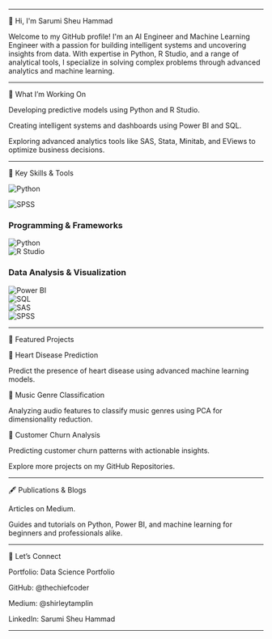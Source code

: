 
---

👋 Hi, I'm Sarumi Sheu Hammad

Welcome to my GitHub profile! I'm an AI Engineer and Machine Learning Engineer with a passion for building intelligent systems and uncovering insights from data. With expertise in Python, R Studio, and a range of analytical tools, I specialize in solving complex problems through advanced analytics and machine learning.


---

🔭 What I’m Working On

Developing predictive models using Python and R Studio.

Creating intelligent systems and dashboards using Power BI and SQL.

Exploring advanced analytics tools like SAS, Stata, Minitab, and EViews to optimize business decisions.



---

🌟 Key Skills & Tools


![Python](https://img.shields.io/badge/Python-3776AB?style=for-the-badge&logo=python&logoColor=white)

![SPSS](https://example.com/path-to-spss-image.png)

### Programming & Frameworks  
![Python](https://img.shields.io/badge/Python-3776AB?style=for-the-badge&logo=python&logoColor=white)  
![R Studio](https://img.shields.io/badge/R_Studio-276DC3?style=for-the-badge&logo=r&logoColor=white)  

### Data Analysis & Visualization  
![Power BI](https://img.shields.io/badge/Power_BI-F2C811?style=for-the-badge&logo=power-bi&logoColor=black)  
![SQL](https://img.shields.io/badge/SQL-4479A1?style=for-the-badge&logo=postgresql&logoColor=white)  
![SAS](https://your-image-hosting.com/sas-logo.png)  
![SPSS](https://your-image-hosting.com/spss-logo.png)

---

📌 Featured Projects

🔗 Heart Disease Prediction

Predict the presence of heart disease using advanced machine learning models.

🔗 Music Genre Classification

Analyzing audio features to classify music genres using PCA for dimensionality reduction.

🔗 Customer Churn Analysis

Predicting customer churn patterns with actionable insights.

Explore more projects on my GitHub Repositories.


---

🖋 Publications & Blogs

Articles on Medium.

Guides and tutorials on Python, Power BI, and machine learning for beginners and professionals alike.



---

🤝 Let’s Connect

Portfolio: Data Science Portfolio

GitHub: @thechiefcoder

Medium: @shirleytamplin

LinkedIn: Sarumi Sheu Hammad



---
